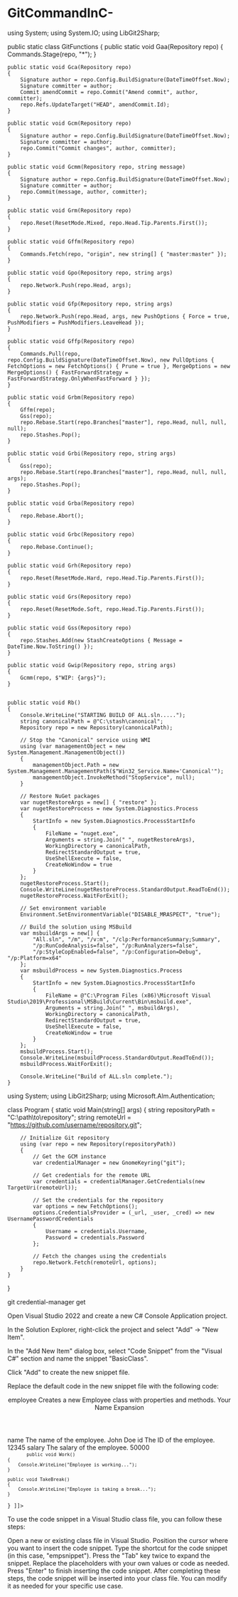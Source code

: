 # GitCommandInC-


using System;
using System.IO;
using LibGit2Sharp;

public static class GitFunctions
{
    public static void Gaa(Repository repo)
    {
        Commands.Stage(repo, "*");
    }

    public static void Gca(Repository repo)
    {
        Signature author = repo.Config.BuildSignature(DateTimeOffset.Now);
        Signature committer = author;
        Commit amendCommit = repo.Commit("Amend commit", author, committer);
        repo.Refs.UpdateTarget("HEAD", amendCommit.Id);
    }

    public static void Gcm(Repository repo)
    {
        Signature author = repo.Config.BuildSignature(DateTimeOffset.Now);
        Signature committer = author;
        repo.Commit("Commit changes", author, committer);
    }

    public static void Gcmm(Repository repo, string message)
    {
        Signature author = repo.Config.BuildSignature(DateTimeOffset.Now);
        Signature committer = author;
        repo.Commit(message, author, committer);
    }

    public static void Grm(Repository repo)
    {
        repo.Reset(ResetMode.Mixed, repo.Head.Tip.Parents.First());
    }

    public static void Gffm(Repository repo)
    {
        Commands.Fetch(repo, "origin", new string[] { "master:master" });
    }

    public static void Gpo(Repository repo, string args)
    {
        repo.Network.Push(repo.Head, args);
    }

    public static void Gfp(Repository repo, string args)
    {
        repo.Network.Push(repo.Head, args, new PushOptions { Force = true, PushModifiers = PushModifiers.LeaveHead });
    }

    public static void Gffp(Repository repo)
    {
        Commands.Pull(repo, repo.Config.BuildSignature(DateTimeOffset.Now), new PullOptions { FetchOptions = new FetchOptions() { Prune = true }, MergeOptions = new MergeOptions() { FastForwardStrategy = FastForwardStrategy.OnlyWhenFastForward } });
    }

    public static void Grbm(Repository repo)
    {
        Gffm(repo);
        Gss(repo);
        repo.Rebase.Start(repo.Branches["master"], repo.Head, null, null, null);
        repo.Stashes.Pop();
    }

    public static void Grbi(Repository repo, string args)
    {
        Gss(repo);
        repo.Rebase.Start(repo.Branches["master"], repo.Head, null, null, args);
        repo.Stashes.Pop();
    }

    public static void Grba(Repository repo)
    {
        repo.Rebase.Abort();
    }

    public static void Grbc(Repository repo)
    {
        repo.Rebase.Continue();
    }

    public static void Grh(Repository repo)
    {
        repo.Reset(ResetMode.Hard, repo.Head.Tip.Parents.First());
    }

    public static void Grs(Repository repo)
    {
        repo.Reset(ResetMode.Soft, repo.Head.Tip.Parents.First());
    }

    public static void Gss(Repository repo)
    {
        repo.Stashes.Add(new StashCreateOptions { Message = DateTime.Now.ToString() });
    }

    public static void Gwip(Repository repo, string args)
    {
        Gcmm(repo, $"WIP: {args}");
    }


    public static void Rb()
    {
        Console.WriteLine("STARTING BUILD OF ALL.sln.....");
        string canonicalPath = @"C:\stash\canonical";
        Repository repo = new Repository(canonicalPath);
        
        // Stop the "Canonical" service using WMI
        using (var managementObject = new System.Management.ManagementObject())
        {
            managementObject.Path = new System.Management.ManagementPath($"Win32_Service.Name='Canonical'");
            managementObject.InvokeMethod("StopService", null);
        }
        
        // Restore NuGet packages
        var nugetRestoreArgs = new[] { "restore" };
        var nugetRestoreProcess = new System.Diagnostics.Process
        {
            StartInfo = new System.Diagnostics.ProcessStartInfo
            {
                FileName = "nuget.exe",
                Arguments = string.Join(" ", nugetRestoreArgs),
                WorkingDirectory = canonicalPath,
                RedirectStandardOutput = true,
                UseShellExecute = false,
                CreateNoWindow = true
            }
        };
        nugetRestoreProcess.Start();
        Console.WriteLine(nugetRestoreProcess.StandardOutput.ReadToEnd());
        nugetRestoreProcess.WaitForExit();

        // Set environment variable
        Environment.SetEnvironmentVariable("DISABLE_MRASPECT", "true");

        // Build the solution using MSBuild
        var msbuildArgs = new[] {
            "All.sln", "/m", "/v:m", "/clp:PerformanceSummary;Summary",
            "/p:RunCodeAnalysis=false", "/p:RunAnalyzers=false",
            "/p:StyleCopEnabled=false", "/p:Configuration=Debug", "/p:Platform=x64"
        };
        var msbuildProcess = new System.Diagnostics.Process
        {
            StartInfo = new System.Diagnostics.ProcessStartInfo
            {
                FileName = @"C:\Program Files (x86)\Microsoft Visual Studio\2019\Professional\MSBuild\Current\Bin\msbuild.exe",
                Arguments = string.Join(" ", msbuildArgs),
                WorkingDirectory = canonicalPath,
                RedirectStandardOutput = true,
                UseShellExecute = false,
                CreateNoWindow = true
            }
        };
        msbuildProcess.Start();
        Console.WriteLine(msbuildProcess.StandardOutput.ReadToEnd());
        msbuildProcess.WaitForExit();

        Console.WriteLine("Build of ALL.sln complete.");
    }





using System;
using LibGit2Sharp;
using Microsoft.Alm.Authentication;

class Program
{
    static void Main(string[] args)
    {
        string repositoryPath = "C:\\path\\to\\repository";
        string remoteUrl = "https://github.com/username/repository.git";
        
        // Initialize Git repository
        using (var repo = new Repository(repositoryPath))
        {
            // Get the GCM instance
            var credentialManager = new GnomeKeyring("git");

            // Get credentials for the remote URL
            var credentials = credentialManager.GetCredentials(new TargetUri(remoteUrl));

            // Set the credentials for the repository
            var options = new FetchOptions();
            options.CredentialsProvider = (_url, _user, _cred) => new UsernamePasswordCredentials
            {
                Username = credentials.Username,
                Password = credentials.Password
            };

            // Fetch the changes using the credentials
            repo.Network.Fetch(remoteUrl, options);
        }
    }
}


git credential-manager get


Open Visual Studio 2022 and create a new C# Console Application project.

In the Solution Explorer, right-click the project and select "Add" -> "New Item".

In the "Add New Item" dialog box, select "Code Snippet" from the "Visual C#" section and name the snippet "BasicClass".

Click "Add" to create the new snippet file.

Replace the default code in the new snippet file with the following code:

<CodeSnippet Format="1.0.0">
  <Header>
    <Title>Employee Class</Title>
    <Shortcut>employee</Shortcut>
    <Description>Creates a new Employee class with properties and methods.</Description>
    <Author>Your Name</Author>
    <SnippetTypes>
      <SnippetType>Expansion</SnippetType>
    </SnippetTypes>
  </Header>
  <Snippet>
    <Declarations>
      <Literal>
        <ID>name</ID>
        <ToolTip>The name of the employee.</ToolTip>
        <Default>John Doe</Default>
      </Literal>
      <Literal>
        <ID>id</ID>
        <ToolTip>The ID of the employee.</ToolTip>
        <Default>12345</Default>
      </Literal>
      <Literal>
        <ID>salary</ID>
        <ToolTip>The salary of the employee.</ToolTip>
        <Default>50000</Default>
      </Literal>
    </Declarations>
    <Code Language="csharp">
      <![CDATA[
public class Employee
{
    public string Name { get; set; } = "$name$";
    public int ID { get; set; } = $id$;
    public decimal Salary { get; set; } = $salary$;

    public void Work()
    {
        Console.WriteLine("Employee is working...");
    }

    public void TakeBreak()
    {
        Console.WriteLine("Employee is taking a break...");
    }
}
]]>
    </Code>
  </Snippet>
</CodeSnippet>


To use the code snippet in a Visual Studio class file, you can follow these steps:

Open a new or existing class file in Visual Studio.
Position the cursor where you want to insert the code snippet.
Type the shortcut for the code snippet (in this case, "empsnippet").
Press the "Tab" key twice to expand the snippet.
Replace the placeholders with your own values or code as needed.
Press "Enter" to finish inserting the code snippet.
After completing these steps, the code snippet will be inserted into your class file. You can modify it as needed for your specific use case.

